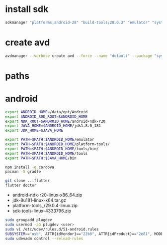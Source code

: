 # install sdk
```sh
sdkmanager "platforms;android-28" "build-tools;28.0.3" "emulator" "system-images;android-28;google_apis;x86_64"
```

# create avd
```sh
avdmanager --verbose create avd --force --name "default" --package "system-images;android-25;google_apis;x86_64" --device "5.4in FWVGA"
```

# paths


# android
```sh
export ANDROID_HOME=/data/opt/Android
export ANDROID_SDK_ROOT=$ANDROID_HOME
export NDK_ROOT=$ANDROID_HOME/android-ndk-r20
export JAVA_HOME=$ANDROID_HOME/jdk1.8.0_181
export JDK_HOME=$JAVA_HOME

export PATH=$PATH:$ANDROID_HOME/emulator
export PATH=$PATH:$ANDROID_HOME/platform-tools/
export PATH=$PATH:$ANDROID_HOME/tools/bin/
export PATH=$PATH:$ANDROID_HOME/tools
export PATH=$PATH:$JAVA_HOME/bin
```

```sh
npm install -g cordova
pacman -S gradle
```

```sh
git clone ...flutter
flutter doctor
```

* android-ndk-r20-linux-x86_64.zip
* jdk-8u181-linux-x64.tar.gz
* platform-tools_r29.0.4-linux.zip
* sdk-tools-linux-4333796.zip


```sh
sudo groupadd plugdev
sudo usermod -aG plugdev <user>
sudo vi /etc/udev/rules.d/51-android.rules
SUBSYSTEM=="usb", ATTR{idVendor}=="22b8", ATTR{idProduct}=="2e81", MODE="0666", GROUP="plugdev"
sudo udevadm control --reload-rules
```

